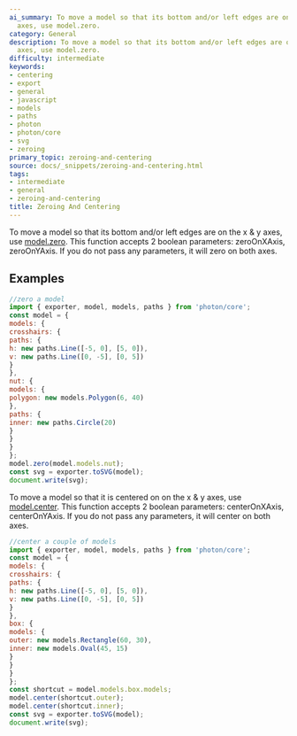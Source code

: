 ```yaml
---
ai_summary: To move a model so that its bottom and/or left edges are on the x & y
  axes, use model.zero.
category: General
description: To move a model so that its bottom and/or left edges are on the x & y
  axes, use model.zero.
difficulty: intermediate
keywords:
- centering
- export
- general
- javascript
- models
- paths
- photon
- photon/core
- svg
- zeroing
primary_topic: zeroing-and-centering
source: docs/_snippets/zeroing-and-centering.html
tags:
- intermediate
- general
- zeroing-and-centering
title: Zeroing And Centering
---
```

To move a model so that its bottom and/or left edges are on the x & y axes, use [model.zero](/docs/api/modules/model.md#zero).
This function accepts 2 boolean parameters: zeroOnXAxis, zeroOnYAxis. If you do not pass any parameters, it will zero on both axes.


## Examples

```javascript
//zero a model
import { exporter, model, models, paths } from 'photon/core';
const model = {
models: {
crosshairs: {
paths: {
h: new paths.Line([-5, 0], [5, 0]),
v: new paths.Line([0, -5], [0, 5])
}
},
nut: {
models: {
polygon: new models.Polygon(6, 40)
},
paths: {
inner: new paths.Circle(20)
}
}
}
};
model.zero(model.models.nut);
const svg = exporter.toSVG(model);
document.write(svg);
```

To move a model so that it is centered on on the x & y axes, use [model.center](/docs/api/modules/model.md#center).
This function accepts 2 boolean parameters: centerOnXAxis, centerOnYAxis. If you do not pass any parameters, it will center on both axes.

```javascript
//center a couple of models
import { exporter, model, models, paths } from 'photon/core';
const model = {
models: {
crosshairs: {
paths: {
h: new paths.Line([-5, 0], [5, 0]),
v: new paths.Line([0, -5], [0, 5])
}
},
box: {
models: {
outer: new models.Rectangle(60, 30),
inner: new models.Oval(45, 15)
}
}
}
};
const shortcut = model.models.box.models;
model.center(shortcut.outer);
model.center(shortcut.inner);
const svg = exporter.toSVG(model);
document.write(svg);
```
